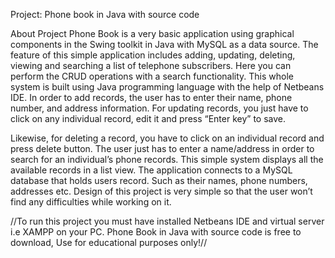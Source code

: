 Project: Phone book in Java with source code

About Project
Phone Book is a very basic application using graphical components in the Swing toolkit in Java with MySQL as a data source. 
The feature of this simple application includes adding, updating, deleting, viewing and searching 
a list of telephone subscribers. Here you can perform the CRUD operations with a search functionality. 
This whole system is built using Java programming language with the help of Netbeans IDE. 
In order to add records, the user has to enter their name, phone number, and address information. 
For updating records, you just have to click on any individual record, edit it and press “Enter key” to save.


Likewise, for deleting a record, you have to click on an individual record and press delete button. 
The user just has to enter a name/address in order to search for an individual’s phone records. 
This simple system displays all the available records in a list view. 
The application connects to a MySQL database that holds users record. 
Such as their names, phone numbers, addresses etc. 
Design of this project is very simple so that the user won’t find any difficulties while working on it. 



//To run this project you must have installed Netbeans IDE and virtual server i.e XAMPP on your PC. 
Phone Book in Java with source code is free to download, Use for educational purposes only!// 

